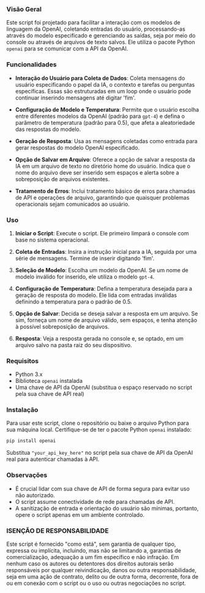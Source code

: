 ### Visão Geral

Este script foi projetado para facilitar a interação com os modelos de linguagem da OpenAI, coletando entradas do usuário, processando-as através do modelo especificado e gerenciando as saídas, seja por meio do console ou através de arquivos de texto salvos. Ele utiliza o pacote Python `openai` para se comunicar com a API da OpenAI.

### Funcionalidades

- **Interação do Usuário para Coleta de Dados**: Coleta mensagens do usuário especificando o papel da IA, o contexto e tarefas ou perguntas específicas. Essas são estruturadas em um loop onde o usuário pode continuar inserindo mensagens até digitar 'fim'.

- **Configuração de Modelo e Temperatura**: Permite que o usuário escolha entre diferentes modelos da OpenAI (padrão para `gpt-4`) e defina o parâmetro de temperatura (padrão para 0.5), que afeta a aleatoriedade das respostas do modelo.

- **Geração de Resposta**: Usa as mensagens coletadas como entrada para gerar respostas do modelo OpenAI especificado.

- **Opção de Salvar em Arquivo**: Oferece a opção de salvar a resposta da IA em um arquivo de texto no diretório home do usuário. Indica que o nome do arquivo deve ser inserido sem espaços e alerta sobre a sobreposição de arquivos existentes.

- **Tratamento de Erros**: Inclui tratamento básico de erros para chamadas de API e operações de arquivo, garantindo que quaisquer problemas operacionais sejam comunicados ao usuário.

### Uso

1. **Iniciar o Script**: Execute o script. Ele primeiro limpará o console com base no sistema operacional.
   
2. **Coleta de Entradas**: Insira a instrução inicial para a IA, seguida por uma série de mensagens. Termine de inserir digitando 'fim'.
   
3. **Seleção de Modelo**: Escolha um modelo da OpenAI. Se um nome de modelo inválido for inserido, ele utiliza o modelo `gpt-4`.
   
4. **Configuração de Temperatura**: Defina a temperatura desejada para a geração de resposta do modelo. Ele lida com entradas inválidas definindo a temperatura para o padrão de 0.5.
   
5. **Opção de Salvar**: Decida se deseja salvar a resposta em um arquivo. Se sim, forneça um nome de arquivo válido, sem espaços, e tenha atenção à possível sobreposição de arquivos.
   
6. **Resposta**: Veja a resposta gerada no console e, se optado, em um arquivo salvo na pasta raiz do seu dispositivo.

### Requisitos

- Python 3.x
- Biblioteca `openai` instalada
- Uma chave de API da OpenAI (substitua o espaço reservado no script pela sua chave de API real)

### Instalação

Para usar este script, clone o repositório ou baixe o arquivo Python para sua máquina local. Certifique-se de ter o pacote Python `openai` instalado:

```bash
pip install openai
```

Substitua `"your_api_key_here"` no script pela sua chave de API da OpenAI real para autenticar chamadas à API.

### Observações

- É crucial lidar com sua chave de API de forma segura para evitar uso não autorizado.
- O script assume conectividade de rede para chamadas de API.
- A sanitização de entrada e orientação do usuário são mínimas, portanto, opere o script apenas em um ambiente controlado.

### ISENÇÃO DE RESPONSABILIDADE

Este script é fornecido "como está", sem garantia de qualquer tipo, expressa ou implícita, incluindo, mas não se limitando a, garantias de comercialização, adequação a um fim específico e não infração. Em nenhum caso os autores ou detentores dos direitos autorais serão responsáveis por qualquer reivindicação, danos ou outra responsabilidade, seja em uma ação de contrato, delito ou de outra forma, decorrente, fora de ou em conexão com o script ou o uso ou outras negociações no script.
